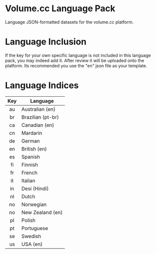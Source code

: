 # Volume.cc Language Pack

Language JSON-formatted datasets for the volume.cc platform.

# Language Inclusion

If the key for your own specific language is not included in this language pack, you may indeed add it. After review it will be uploaded onto the platform. Its recommended you use the "en" json file as your template.

# Language Indices

|  Key  | Language          |
|:-----:|-------------------|
| au    | Australian (en)   |
| br    | Brazilian (pt-br) |
| ca    | Canadian (en)     |
| cn    | Mardarin          |
| de    | German            |
| en    | British (en)      |
| es    | Spanish           |
| fi    | Finnish           |
| fr    | French            |
| it    | Italian           |
| in    | Desi (Hindi)      |
| nl    | Dutch             |
| no    | Norwegian         |
| no    | New Zealand (en)  |
| pl    | Polish            |
| pt    | Portuguese        |
| se    | Swedish           |
| us    | USA (en)          |
